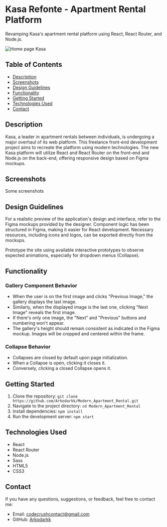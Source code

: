 # Kasa Refonte - Apartment Rental Platform

Revamping Kasa's apartment rental platform using React, React Router, and Node.js.

![Home page Kasa](./src/assets/screenshots/)

## Table of Contents

- [Description](#description)
- [Screenshots](#screenshots)
- [Design Guidelines](#design-guidelines)
- [Functionality](#functionality)
- [Getting Started](#getting-started)
- [Technologies Used](#technologies-used)
- [Contact](#contact)

## Description

Kasa, a leader in apartment rentals between individuals, is undergoing a major overhaul of its web platform. This freelance front-end development project aims to recreate the platform using modern technologies. The new Kasa platform will utilize React and React Router on the front-end and Node.js on the back-end, offering responsive design based on Figma mockups.

## Screenshots

Some screenshots

## Design Guidelines

For a realistic preview of the application's design and interface, refer to the Figma mockups provided by the designer. Component logic has been structured in Figma, making it easier for React development. Necessary resources, including icons and logos, can be exported directly from the mockups.

Prototype the site using available interactive prototypes to observe expected animations, especially for dropdown menus (Collapse).

## Functionality

### Gallery Component Behavior

- When the user is on the first image and clicks "Previous Image," the gallery displays the last image.
- Similarly, when the displayed image is the last one, clicking "Next Image" reveals the first image.
- If there's only one image, the "Next" and "Previous" buttons and numbering won't appear.
- The gallery's height should remain consistent as indicated in the Figma mockup. Images will be cropped and centered within the frame.

### Collapse Behavior

- Collapses are closed by default upon page initialization.
- When a Collapse is open, clicking it closes it.
- Conversely, clicking a closed Collapse opens it.

## Getting Started

1. Clone the repository: `git clone https://github.com/Arkodarkk/Modern_Apartment_Rental.git`
2. Navigate to the project directory: `cd Modern_Apartment_Rental`
3. Install dependencies: `npm install`
4. Run the development server: `npm start`

## Technologies Used

- React
- React Router
- Node.js
- Sass
- HTML5
- CSS3

## Contact

If you have any questions, suggestions, or feedback, feel free to contact me:

- Email: codecrushcontact@gmail.com
- GitHub: [Arkodarkk](https://github.com/Arkodarkk)
